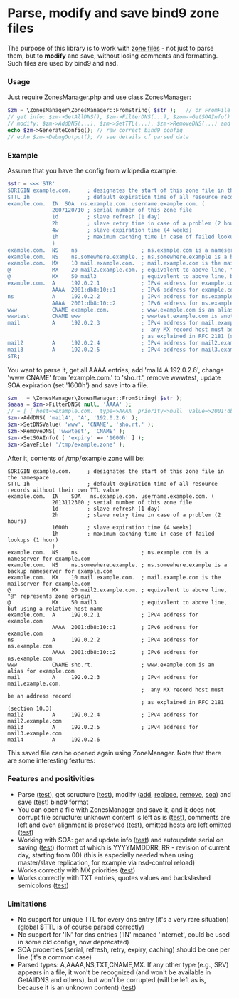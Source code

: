 Parse, modify and save bind9 zone files
=====

The purpose of this library is to work with [zone files](http://en.wikipedia.org/wiki/Zone_file) - not just to parse them, but to **modify** and save, without losing comments and formatting. Such files are used by bind9 and nsd.

### Usage

Just require ZonesManager.php and use class ZonesManager:
```php
$zm = \ZonesManager\ZonesManager::FromString( $str );   // or FromFile
// get info: $zm->GetAllDNS(), $zm->FilterDNS(...), $zom->GetSOAInfo() and others
// modify: $zm->AddDNS(...), $zm->SetTTL(...), $zm->RemoveDNS(...) and others
echo $zm->GenerateConfig(); // raw correct bind9 config
// echo $zm->DebugOutput(); // see details of parsed data
```

### Example

Assume that you have the config from wikipedia example.

```php
$str = <<<'STR'
$ORIGIN example.com.     ; designates the start of this zone file in the namespace
$TTL 1h                  ; default expiration time of all resource records without their own TTL value
example.com.  IN  SOA  ns.example.com. username.example.com. (
              2007120710 ; serial number of this zone file
              1d         ; slave refresh (1 day)
              2h         ; slave retry time in case of a problem (2 hours)
              4w         ; slave expiration time (4 weeks)
              1h         ; maximum caching time in case of failed lookups (1 hour)
              )
example.com.  NS    ns                    ; ns.example.com is a nameserver for example.com
example.com.  NS    ns.somewhere.example. ; ns.somewhere.example is a backup nameserver for example.com
example.com.  MX    10 mail.example.com.  ; mail.example.com is the mailserver for example.com
@             MX    20 mail2.example.com. ; equivalent to above line, "@" represents zone origin
@             MX    50 mail3              ; equivalent to above line, but using a relative host name
example.com.  A     192.0.2.1             ; IPv4 address for example.com
              AAAA  2001:db8:10::1        ; IPv6 address for example.com
ns            A     192.0.2.2             ; IPv4 address for ns.example.com
              AAAA  2001:db8:10::2        ; IPv6 address for ns.example.com
www           CNAME example.com.          ; www.example.com is an alias for example.com
wwwtest       CNAME www                   ; wwwtest.example.com is another alias for www.example.com
mail          A     192.0.2.3             ; IPv4 address for mail.example.com,
                                          ;  any MX record host must be an address record
                                          ; as explained in RFC 2181 (section 10.3)
mail2         A     192.0.2.4             ; IPv4 address for mail2.example.com
mail3         A     192.0.2.5             ; IPv4 address for mail3.example.com
STR;
```

You want to parse it, get all AAAA entries, add 'mail4 A 192.0.2.6', change 'www CNAME' from 'example.com.' to 'sho.rt.', remove wwwtest, update SOA expiration (set '1600h') and save into a file.

```php
$zm   = \ZonesManager\ZonesManager::FromString( $str );
$aaaa = $zm->FilterDNS( null, 'AAAA' );
// = [ [ host=>example.com.  type=>AAAA  priority=>null  value=>2001:db8:10::1 ], [ ... ] ]
$zm->AddDNS( 'mail4', 'A', '192.0.2.6' );
$zm->SetDNSValue( 'www', 'CNAME', 'sho.rt.' );
$zm->RemoveDNS( 'wwwtest', 'CNAME' );
$zm->SetSOAInfo( [ 'expiry' => '1600h' ] );
$zm->SaveFile( '/tmp/example.zone' );
```

After it, contents of /tmp/example.zone will be:

```
$ORIGIN example.com.     ; designates the start of this zone file in the namespace
$TTL 1h                  ; default expiration time of all resource records without their own TTL value
example.com.  IN    SOA   ns.example.com. username.example.com. (
              2013112300 ; serial number of this zone file
              1d         ; slave refresh (1 day)
              2h         ; slave retry time in case of a problem (2 hours)
              1600h      ; slave expiration time (4 weeks)
              1h         ; maximum caching time in case of failed lookups (1 hour)
              )
example.com.  NS    ns                    ; ns.example.com is a nameserver for example.com
example.com.  NS    ns.somewhere.example. ; ns.somewhere.example is a backup nameserver for example.com
example.com.  MX    10 mail.example.com.  ; mail.example.com is the mailserver for example.com
@             MX    20 mail2.example.com. ; equivalent to above line, "@" represents zone origin
@             MX    50 mail3              ; equivalent to above line, but using a relative host name
example.com.  A     192.0.2.1             ; IPv4 address for example.com
              AAAA  2001:db8:10::1        ; IPv6 address for example.com
ns            A     192.0.2.2             ; IPv4 address for ns.example.com
              AAAA  2001:db8:10::2        ; IPv6 address for ns.example.com
www           CNAME sho.rt.               ; www.example.com is an alias for example.com
mail          A     192.0.2.3             ; IPv4 address for mail.example.com,
                                          ;  any MX record host must be an address record
                                          ; as explained in RFC 2181 (section 10.3)
mail2         A     192.0.2.4             ; IPv4 address for mail2.example.com
mail3         A     192.0.2.5             ; IPv4 address for mail3.example.com
mail4         A     192.0.2.6
```

This saved file can be opened again using ZoneManager.
Note that there are some interesting features:

### Features and positivities

* Parse ([test](tests/parse.php)), get scructure ([test](tests/filter_dns.php)), modify ([add](tests/add_dns.php), [replace](tests/replace_dns.php), [remove](tests/remove_dns.php), [soa](tests/soa.php)) and save ([test](tests/files.php)) bind9 format
* You can open a file with ZonesManager and save it, and it does not corrupt file scructure: unknown content is left as is ([test](tests/nocorrupt.php)), comments are left and even alignment is preserved ([test](tests/comments.php)), omitted hosts are left omitted ([test](tests/omitted.php))
* Working with SOA: get and update info ([test](tests/soa.php)) and autoupdate serial on saving ([test](tests/files.php)) (format of which is YYYYMMDDRR, RR - revision of current day, starting from 00) (this is especially needed when using master/slave replication, for example via nsd-control reload)
* Works correctly with MX priorities ([test](tests/mx.php))
* Works correctly with TXT entries, quotes values and backslashed semicolons ([test](tests/text.php))

### Limitations

* No support for unique TTL for every dns entry (it's a very rare situation) (global $TTL is of course parsed correctly)
* No support for 'IN' for dns entries ('IN' meaned 'internet', could be used in some old configs, now deprecated)
* SOA properties (serial, refresh, retry, expiry, caching) should be one per line (it's a common case)
* Parsed types: A,AAAA,NS,TXT,CNAME,MX. If any other type (e.g., SRV) appears in a file, it won't be recognized (and won't be available in GetAllDNS and others), but won't be corrupted (will be left as is, because it is an unknown content) ([test](tests/nocorrupt.php))